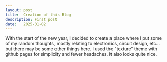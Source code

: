 ```yaml
---
layout: post
title:  Creation of this Blog
description: First post
date:   2025-01-02
---
```


With the start of the new year, I decided to create a place where I put some of my random thoughts, mostly relating to electronics, circuit design, etc... but there may be some other things here. I used the "texture" theme with github pages for simplicity and fewer headaches. It also looks quite nice. 
